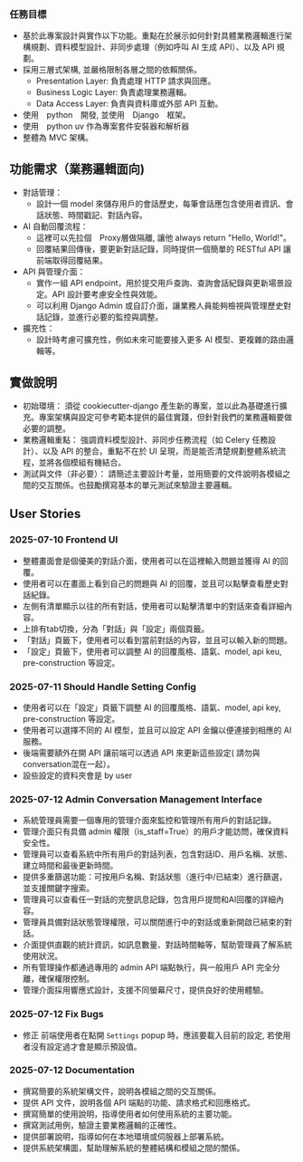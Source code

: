 ### 任務目標
- 基於此專案設計與實作以下功能。重點在於展示如何針對具體業務邏輯進行架構規劃、資料模型設計、非同步處理（例如呼叫 AI 生成 API）、以及 API 規劃。
- 採用三層式架構, 並嚴格限制各層之間的依賴關係。
    - Presentation Layer: 負責處理 HTTP 請求與回應。
    - Business Logic Layer: 負責處理業務邏輯。
    - Data Access Layer: 負責與資料庫或外部 API 互動。
- 使用　python　開發, 並使用　Django　框架。
- 使用　python uv 作為專案套件安裝器和解析器
- 整體為 MVC 架構。

## 功能需求（業務邏輯面向)
- 對話管理：
  - 設計一個 model 來儲存用戶的會話歷史，每筆會話應包含使用者資訊、會話狀態、時間戳記、對話內容。
- AI 自動回覆流程：
  - 這裡可以先拉個　Proxy層做隔離, 讓他 always return "Hello, World!"。
  - 回覆結果回傳後，要更新對話記錄，同時提供一個簡單的 RESTful API 讓前端取得回覆結果。
- API 與管理介面：
    - 實作一組 API endpoint，用於提交用戶查詢、查詢會話紀錄與更新場景設定。API 設計要考慮安全性與效能。
    - 可以利用 Django Admin 或自訂介面，讓業務人員能夠檢視與管理歷史對話記錄，並進行必要的監控與調整。
- 擴充性：
    - 設計時考慮可擴充性，例如未來可能要接入更多 AI 模型、更複雜的路由邏輯等。
## 實做說明
- 初始環境： 須從 cookiecutter-django 產生新的專案，並以此為基礎進行擴充。專案架構與設定可參考範本提供的最佳實踐，但針對我們的業務邏輯要做必要的調整。
- 業務邏輯重點： 強調資料模型設計、非同步任務流程（如 Celery 任務設計）、以及 API 的整合。重點不在於 UI 呈現，而是能否清楚規劃整體系統流程，並將各個模組有機結合。
- 測試與文件（非必要）： 請簡述主要設計考量，並用簡要的文件說明各模組之間的交互關係。也鼓勵撰寫基本的單元測試來驗證主要邏輯。


## User Stories
### 2025-07-10 Frontend UI 
- 整體畫面會是個優美的對話介面，使用者可以在這裡輸入問題並獲得 AI 的回覆。
- 使用者可以在畫面上看到自己的問題與 AI 的回覆，並且可以點擊查看歷史對話紀錄。
- 左側有清單顯示以往的所有對話，使用者可以點擊清單中的對話來查看詳細內容。
- 上排有tab切換，分為「對話」與「設定」兩個頁籤。
- 「對話」頁籤下，使用者可以看到當前對話的內容，並且可以輸入新的問題。
- 「設定」頁籤下，使用者可以調整 AI 的回覆風格、語氣、model, api keu, pre-construction 等設定。

### 2025-07-11 Should Handle Setting Config 
- 使用者可以在「設定」頁籤下調整 AI 的回覆風格、語氣、model, api key, pre-construction 等設定。
- 使用者可以選擇不同的 AI 模型，並且可以設定 API 金鑰以便連接到相應的 AI 服務。
- 後端需要額外在開 API 讓前端可以透過 API 來更新這些設定( 請勿與conversation混在一起）。
- 設些設定的資料夾會是 by user

### 2025-07-12 Admin Conversation Management Interface
- 系統管理員需要一個專用的管理介面來監控和管理所有用戶的對話記錄。
- 管理介面只有具備 admin 權限（is_staff=True）的用戶才能訪問，確保資料安全性。
- 管理員可以查看系統中所有用戶的對話列表，包含對話ID、用戶名稱、狀態、建立時間和最後更新時間。
- 提供多重篩選功能：可按用戶名稱、對話狀態（進行中/已結束）進行篩選，並支援關鍵字搜索。
- 管理員可以查看任一對話的完整訊息記錄，包含用戶提問和AI回覆的詳細內容。
- 管理員具備對話狀態管理權限，可以關閉進行中的對話或重新開啟已結束的對話。
- 介面提供直觀的統計資訊，如訊息數量、對話時間軸等，幫助管理員了解系統使用狀況。
- 所有管理操作都通過專用的 admin API 端點執行，與一般用戶 API 完全分離，確保權限控制。
- 管理介面採用響應式設計，支援不同螢幕尺寸，提供良好的使用體驗。

### 2025-07-12 Fix Bugs
- 修正 前端使用者在點開 `Settings` popup 時，應該要載入目前的設定, 若使用者沒有設定過才會是顯示預設值。

### 2025-07-12 Documentation
- 撰寫簡要的系統架構文件，說明各模組之間的交互關係。
- 提供 API 文件，說明各個 API 端點的功能、請求格式和回應格式。
- 撰寫簡單的使用說明，指導使用者如何使用系統的主要功能。
- 撰寫測試用例，驗證主要業務邏輯的正確性。 
- 提供部署說明，指導如何在本地環境或伺服器上部署系統。
- 提供系統架構圖，幫助理解系統的整體結構和模組之間的關係。

